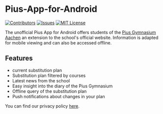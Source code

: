 # Pius-App-for-Android

[![Contributors][contributors-shield]][contributors-url]
[![Issues][issues-shield]][issues-url]
[![MIT License][license-shield]][license-url]

The unofficial Pius App for Android offers students of the [Pius Gymnasium Aachen]("https://www.pius-gymnasium.de") an extension to the school's official website. Information is adapted for mobile viewing and can also be accessed offline.

## Features

- current substitution plan
- Substitution plan filtered by courses
- Latest news from the school
- Easy insight into the diary of the Pius Gymnasium
- Offline query of the substitution plan
- Push notifications about changes in your plan

You can find our privacy policy [here](https://github.com/michael-mosler/Pius-App/wiki/Datenschutzrichtlinie).



[contributors-shield]: https://img.shields.io/github/contributors/michael-mosler/Pius-App-for-Android.svg?style=for-the-badge
[contributors-url]: https://github.com/michael-mosler/Pius-App-for-Android/graphs/contributors
[issues-shield]: https://img.shields.io/github/issues/michael-mosler/Pius-App-for-Android.svg?style=for-the-badge
[issues-url]: https://github.com/michael-mosler/Pius-App-for-Android/issues
[license-shield]: https://img.shields.io/github/license/michael-mosler/Pius-App-for-Android.svg?style=for-the-badge
[license-url]: https://github.com/michael-mosler/Pius-App-for-Android/blob/master/LICENSE.txt